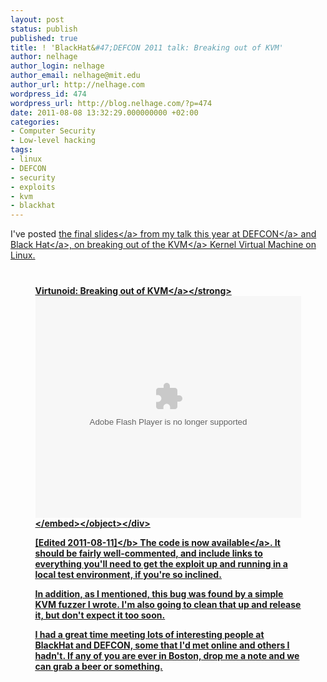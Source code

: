 ```yaml
---
layout: post
status: publish
published: true
title: ! 'BlackHat&#47;DEFCON 2011 talk: Breaking out of KVM'
author: nelhage
author_login: nelhage
author_email: nelhage@mit.edu
author_url: http://nelhage.com
wordpress_id: 474
wordpress_url: http://blog.nelhage.com/?p=474
date: 2011-08-08 13:32:29.000000000 +02:00
categories:
- Computer Security
- Low-level hacking
tags:
- linux
- DEFCON
- security
- exploits
- kvm
- blackhat
---
```

I've posted <a href="http:&#47;&#47;nelhage.com&#47;talks&#47;kvm-defcon-2011.pdf">the final slides<&#47;a> from my talk this year at <a href="http:&#47;&#47;defcon.org&#47;">DEFCON<&#47;a> and <a href="http:&#47;&#47;blackhat.com&#47;">Black Hat<&#47;a>, on breaking out of the <a href="http:&#47;&#47;www.linux-kvm.org&#47;page&#47;Main_Page">KVM<&#47;a> Kernel Virtual Machine on Linux.

<div style="width:425px; margin:auto; padding: 1em" id="__ss_8908773"><strong style="display:block;margin:12px 0 4px"><a href="http:&#47;&#47;www.slideshare.net&#47;NelsonElhage&#47;virtunoid-breaking-out-of-kvm" title="Virtunoid: Breaking out of KVM">Virtunoid: Breaking out of KVM<&#47;a><&#47;strong><object id="__sse8908773" width="425" height="355"><param name="movie" value="http:&#47;&#47;static.slidesharecdn.com&#47;swf&#47;ssplayer2.swf?doc=kvm-defcon-2011-110818165327-phpapp02&stripped_title=virtunoid-breaking-out-of-kvm&userName=NelsonElhage" &#47;><param name="allowFullScreen" value="true"&#47;><param name="allowScriptAccess" value="always"&#47;><embed name="__sse8908773" src="http:&#47;&#47;static.slidesharecdn.com&#47;swf&#47;ssplayer2.swf?doc=kvm-defcon-2011-110818165327-phpapp02&stripped_title=virtunoid-breaking-out-of-kvm&userName=NelsonElhage" type="application&#47;x-shockwave-flash" allowscriptaccess="always" allowfullscreen="true" width="425" height="355"><&#47;embed><&#47;object><&#47;div>

<b>[Edited 2011-08-11]<&#47;b> The <a href="https:&#47;&#47;github.com&#47;nelhage&#47;virtunoid">code is now available<&#47;a>. It should be fairly well-commented, and include links to everything you'll need to get the exploit up and running in a local test environment, if you're so inclined.

In addition, as I mentioned, this bug was found by a simple KVM fuzzer I wrote. I'm also going to clean that up and release it, but don't expect it too soon.

I had a great time meeting lots of interesting people at BlackHat and DEFCON, some that I'd met online and others I hadn't. If any of you are ever in Boston, drop me a note and we can grab a beer or something.

